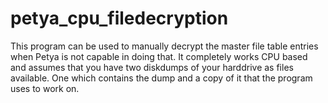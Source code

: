 # petya_cpu_filedecryption
This program can be used to manually decrypt the master file table entries when Petya is not capable in doing that. It completely works CPU based and assumes that you have two diskdumps of your harddrive as files available. One which contains the dump and a copy of it that the program uses to work on.
